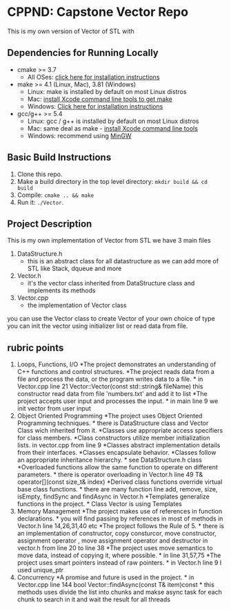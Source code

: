 # CPPND: Capstone Vector Repo

This is my own version of Vector of STL with

## Dependencies for Running Locally
* cmake >= 3.7
  * All OSes: [click here for installation instructions](https://cmake.org/install/)
* make >= 4.1 (Linux, Mac), 3.81 (Windows)
  * Linux: make is installed by default on most Linux distros
  * Mac: [install Xcode command line tools to get make](https://developer.apple.com/xcode/features/)
  * Windows: [Click here for installation instructions](http://gnuwin32.sourceforge.net/packages/make.htm)
* gcc/g++ >= 5.4
  * Linux: gcc / g++ is installed by default on most Linux distros
  * Mac: same deal as make - [install Xcode command line tools](https://developer.apple.com/xcode/features/)
  * Windows: recommend using [MinGW](http://www.mingw.org/)

## Basic Build Instructions

1. Clone this repo.
2. Make a build directory in the top level directory: `mkdir build && cd build`
3. Compile: `cmake .. && make`
4. Run it: `./Vector`.

## Project Description

This is my own implementation of Vector from STL
we have 3 main files
1. DataStructure.h
	* this is an abstract class for all datastructure as we can add more of STL like Stack, dqueue and more
2. Vector.h
	* it's the vector class inherited from DataStructure class and implements its methods
3. Vector.cpp
	* the implementation of Vector class

you can use the Vector class to create Vector of your own choice of type
you can init the vector using initializer list or read data from file.

## rubric points 
1. Loops, Functions, I/O
	*The project demonstrates an understanding of C++ functions and control structures.
	*The project reads data from a file and process the data, or the program writes data to a file.	
		* in Vector.cpp line 21 Vector<T>::Vector(const std::string& fileName) this constructor read data from file 'numbers.txt' and add it to list
	*The project accepts user input and processes the input.
		* in main line 9 we init vector from user input
2. Object Oriented Programming
	*The project uses Object Oriented Programming techniques.
		* there is DataStructure class and Vector Class wich inherited from it.
	*Classes use appropriate access specifiers for class members.
	*Class constructors utilize member initialization lists. in vector.cpp from line 9
	*Classes abstract implementation details from their interfaces.
	*Classes encapsulate behavior.
	*Classes follow an appropriate inheritance hierarchy.
		* see DataStructure.h class 
	*Overloaded functions allow the same function to operate on different parameters.
		* there is operator overloading in Vector.h line 49 T& operator[](const size_t& index)
	*Derived class functions override virtual base class functions.
		* there are many function line add, remove, size, isEmpty, findSync and findAsync in Vector.h 
	*Templates generalize functions in the project.
		* Class Vector is using Templates
4. Memory Management
	*The project makes use of references in function declarations.
		* you will find passing by references in most of methods in Vector.h line 14,26,31,40 etc
	*The project follows the Rule of 5.
		* there is an implementation of constructor, copy consturcor, move constructor, assignment operator , move assignment operator and destructor in vector.h from line 20 to line 38
	*The project uses move semantics to move data, instead of copying it, where possible.
		* in line 31,57,75 
	*The project uses smart pointers instead of raw pointers.
		* in Vector.h line 9 I used unique_ptr
3. Concurrency
	*A promise and future is used in the project.
		* in Vector.cpp line 144 bool Vector<T>::findAsync(const T& item)const
		* this methods uses divide the list into chunks and makse async task for each chunk to search in it and wait the result for all threads
